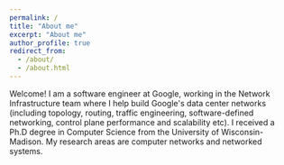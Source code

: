 ```yaml
---
permalink: /
title: "About me"
excerpt: "About me"
author_profile: true
redirect_from: 
  - /about/
  - /about.html
---
```


Welcome! I am a software engineer at Google, working in the Network Infrastructure team where I help build Google's data center networks (including topology, routing, traffic engineering, software-defined networking, control plane performance and scalability etc). I received a Ph.D degree in Computer Science from the University of Wisconsin-Madison. My research areas are computer networks and networked systems. 
